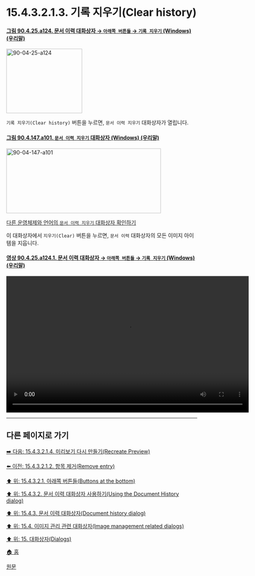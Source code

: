 # 15.4.3.2.1.3. 기록 지우기(Clear history)

<a id="90-04-25-a124"></a>

#### [그림 90.4.25.a124. 문서 이력 대화상자 → `아래쪽 버튼들` → `기록 지우기` (Windows) (우리말)](./90-04-0025-document_history.md#90-04-25-a124)
<img width="200" height="170" alt="90-04-25-a124" src="https://github.com/user-attachments/assets/cfcf86a4-46fa-4381-b2e0-c44e330dfc8a" />

`기록 지우기(Clear history)` 버튼을 누르면, `문서 이력 지우기` 대화상자가 열립니다.

<a id="90-04-147-a101"></a>

#### [그림 90.4.147.a101. `문서 이력 지우기` 대화상자 (Windows) (우리말)](./90-04-0147-clear_document_history.md#90-04-147-a101)
<img width="408" height="171" alt="90-04-147-a101" src="https://github.com/user-attachments/assets/840db7dc-37b1-4698-a655-f4638dd51b6a" />

[다른 운영체제와 언어의 `문서 이력 지우기` 대화상자 확인하기](./90-04-0147-clear_document_history.md#90-04-147-a102)

이 대화상자에서 `지우기(Clear)` 버튼을 누르면, `문서 이력` 대화상자의 모든 이미지 아이템을 지웁니다.

<a id="90-04-25-a124-01"></a>

#### [영상 90.4.25.a124.1. 문서 이력 대화상자 → `아래쪽 버튼들` → `기록 지우기` (Windows) (우리말)](./90-04-0025-document_history.md#90-04-25-a124-01)
<video controls="controls" width="640" height="360" src="https://github.com/user-attachments/assets/54d982f2-5340-4f69-9fa9-e59422108a80"></video>

***

## 다른 페이지로 가기

[➡️ 다음: 15.4.3.2.1.4. 미리보기 다시 만들기(Recreate Preview)](./15-04-03-02-01-04-recreate_preview.md)

[⬅️ 이전: 15.4.3.2.1.2. 항목 제거(Remove entry)](./15-04-03-02-01-02-remove_entry.md)

[⬆️ 위: 15.4.3.2.1. 아래쪽 버튼들(Buttons at the bottom)](./15-04-03-02-01-00-buttons_at_the_bottom.md)

[⬆️ 위: 15.4.3.2. 문서 이력 대화상자 사용하기(Using the Document History dialog)](./15-04-03-02-00-using_the_document_history_dialog.md)

[⬆️ 위: 15.4.3. 문서 이력 대화상자(Document history dialog)](./15-04-03-00-document-history-dialog.md)

[⬆️ 위: 15.4. 이미지 관리 관련 대화상자(Image management related dialogs)](./15-04-00-image-management-related-dialogs.md)

[⬆️ 위: 15. 대화상자(Dialogs)](./15-00-dialogs.md)

[🏠 홈](./00-home.md)

[원문](https://docs.gimp.org/2.10/ko/gimp-document-dialog.html#idm21236)